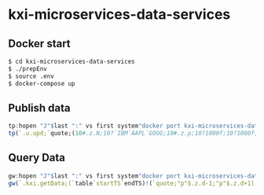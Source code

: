 # kxi-microservices-data-services

## Docker start
```bash
$ cd kxi-microservices-data-services
$ ./prepEnv
$ source .env
$ docker-compose up
```


## Publish data
```q
tp:hopen "J"$last ":" vs first system"docker port kxi-microservices-data-services-tp-1"
tp(`.u.upd;`quote;(10#.z.N;10?`IBM`AAPL`GOOG;10#.z.p;10?1000f;10?1000f;10?1000;10?1000))
```

## Query Data
```q
gw:hopen "J"$last ":" vs first system"docker port kxi-microservices-data-services-sggw-1"
gw(`.kxi.getData;(`table`startTS`endTS)!(`quote;"p"$.z.d-1;"p"$.z.d+1);`f;(0#`)!())
```